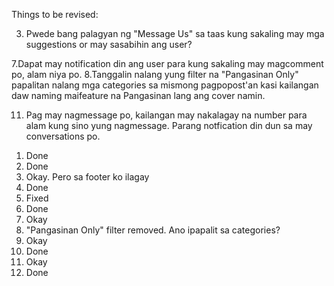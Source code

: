 Things to be revised:

<!-- / 1. Change About Us to: To ensure every item of lost property is matched and sent back to its lawful owner as quickly and as efficiently as possible. Create an innovative and constantly evolving online ecosystem to enable losers of property to be matched to finders of property for free. -->
<!-- / 2. Nakagawa na ako ng email kuya. Ang gagamitin is fhoebecastillo@gmail.com -->
<!-- pw: jason101217 -->
3. Pwede bang palagyan ng "Message Us" sa taas kung sakaling may mga suggestions or may sasabihin ang user?
<!-- / 4.Badwords are forbidden in comments and in private conversations. -->
<!-- 5.Pag nag-aapprove may mga errors pong lumalabas. -->
<!-- 6.Superadmin can only delete user and admin accounts. Hindi daw dapat nakakapag edit ang admin or superadmin kasi privacy daw yun ng user. -->
7.Dapat may notification din ang user para kung sakaling may magcomment po, alam niya po.
8.Tanggalin nalang yung filter na "Pangasinan Only" papalitan nalang mga categories sa mismong pagpopost'an kasi kailangan daw naming maifeature na Pangasinan lang ang cover namin.
<!-- 9.Ikacount lang yong retrieved. Hindi na maviview. Bale pag naretrieve na 'yong item automatic na yun na magkacount pero hindi na siya mavieview. Bale ang makakapagview nalang is si superadmin. -->
<!-- 10. Pag nakalog-in po, may nakalagay na name sa taas para alam kung sino nakalog-in. -->
11. Pag may nagmessage po, kailangan may nakalagay na number para alam kung sino yung nagmessage. Parang notfication din dun sa may conversations po.
<!-- 12. 'Yong sa ratings po, gawin nalang pong star haha. -->


1) Done
2) Done
3) Okay. Pero sa footer ko ilagay
4) Done
5) Fixed
6) Done
7) Okay
8) "Pangasinan Only" filter removed. Ano ipapalit sa categories?
9) Okay
10) Done
11) Okay
12) Done